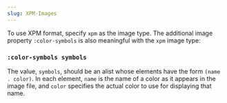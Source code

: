 ```yaml
---
slug: XPM-Images
---
```


To use XPM format, specify `xpm` as the image type. The additional image property `:color-symbols` is also meaningful with the `xpm` image type:

### `:color-symbols symbols`

The value, `symbols`, should be an alist whose elements have the form `(name . color)`. In each element, `name` is the name of a color as it appears in the image file, and `color` specifies the actual color to use for displaying that name.
